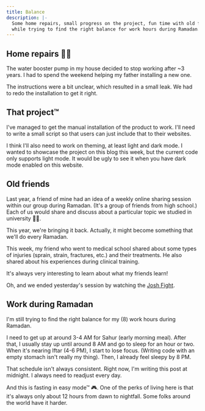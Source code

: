```yaml
---
title: Balance
description: |-
  Some home repairs, small progress on the project, fun time with old friends,
  while trying to find the right balance for work hours during Ramadan.
---
```


## Home repairs 🧑‍🔧

The water booster pump in my house decided to stop working after ~3 years. I
had to spend the weekend helping my father installing a new one.

The instructions were a bit unclear, which resulted in a small leak. We had to
redo the installation to get it right.

## That project™

I've managed to get the manual installation of the product to work. I'll need
to write a small script so that users can just include that to their websites.

I think I'll also need to work on theming, at least light and dark mode. I
wanted to showcase the project on this blog this week, but the current code
only supports light mode. It would be ugly to see it when you have dark mode
enabled on this website.

## Old friends

Last year, a friend of mine had an idea of a weekly online sharing session
within our group during Ramadan. (It's a group of friends from high school.)
Each of us would share and discuss about a particular topic we studied in
university 🧑‍🎓.

This year, we're bringing it back. Actually, it might become something that
we'll do every Ramadan.

This week, my friend who went to medical school shared about some types of
injuries (sprain, strain, fractures, etc.) and their treatments. He also shared
about his experiences during clinical training.

It's always very interesting to learn about what my friends learn!

Oh, and we ended yesterday's session by watching the [Josh Fight][josh-fight].

## Work during Ramadan

I'm still trying to find the right balance for my (8) work hours during
Ramadan.

I need to get up at around 3-4 AM for Sahur (early morning meal). After that, I
usually stay up until around 8 AM and go to sleep for an hour or two. When it's
nearing Iftar (4-6 PM), I start to lose focus. (Writing code with an empty
stomach isn't really my thing). Then, I already feel sleepy by 8 PM.

That schedule isn't always consistent. Right now, I'm writing this post at
midnight. I always need to readjust every day.

And this is fasting in easy mode™ 🎮. One of the perks of living here is that
it's always only about 12 hours from dawn to nightfall. Some folks around the
world have it harder.

[josh-fight]: https://en.wikipedia.org/wiki/Josh_fight
